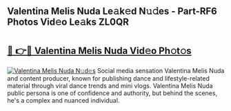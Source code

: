 ## Valentina Melis Nuda Le𝚊k𝚎d N𝚞𝚍es - Part-RF6 Photos Vid𝚎o Le𝚊ks ZL0QR

# <h2><a href="http://fbd4mna.evod.top/?m=Valentina+Melis+Nuda">🔗 👉🔴 Valentina Melis Nuda Vid𝚎o Ph𝚘t𝚘s</a></h2>

[![Valentina Melis Nuda N𝚞d𝚎s](https://i.imgur.com/8V9OHl7.gif)](http://fbd4mna.evod.top/?m=Valentina+Melis+Nuda)
Social media sensation Valentina Melis Nuda and content producer, known for publishing dance and lifestyle-related material through viral dance trends and mini vlogs. Valentina Melis Nuda public persona is one of confidence and authority, but behind the scenes, he's a complex and nuanced individual. 
